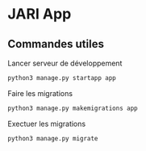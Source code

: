 # JARI App



## Commandes utiles
Lancer serveur de développement
```bash
python3 manage.py startapp app
```

Faire les migrations
```bash
python3 manage.py makemigrations app
```

Exectuer les migrations
```bash
python3 manage.py migrate
```